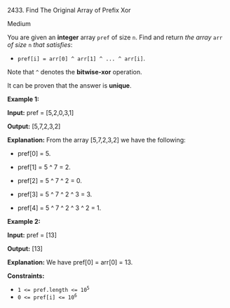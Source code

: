 2433\. Find The Original Array of Prefix Xor

Medium

You are given an **integer** array `pref` of size `n`. Find and return _the array_ `arr` _of size_ `n` _that satisfies_:

*   `pref[i] = arr[0] ^ arr[1] ^ ... ^ arr[i]`.

Note that `^` denotes the **bitwise-xor** operation.

It can be proven that the answer is **unique**.

**Example 1:**

**Input:** pref = [5,2,0,3,1]

**Output:** [5,7,2,3,2]

**Explanation:** From the array [5,7,2,3,2] we have the following: 

- pref[0] = 5. 

- pref[1] = 5 ^ 7 = 2. 

- pref[2] = 5 ^ 7 ^ 2 = 0. 

- pref[3] = 5 ^ 7 ^ 2 ^ 3 = 3. 

- pref[4] = 5 ^ 7 ^ 2 ^ 3 ^ 2 = 1.

**Example 2:**

**Input:** pref = [13]

**Output:** [13]

**Explanation:** We have pref[0] = arr[0] = 13.

**Constraints:**

*   <code>1 <= pref.length <= 10<sup>5</sup></code>
*   <code>0 <= pref[i] <= 10<sup>6</sup></code>